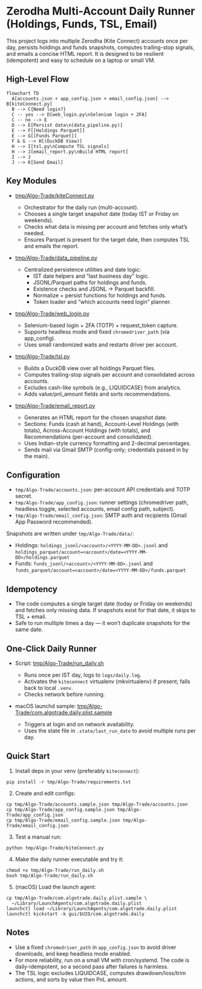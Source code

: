 # Zerodha Multi-Account Daily Runner (Holdings, Funds, TSL, Email)

This project logs into multiple Zerodha (Kite Connect) accounts once per day, persists holdings and funds snapshots, computes trailing-stop signals, and emails a concise HTML report. It is designed to be resilient (idempotent) and easy to schedule on a laptop or small VM.

## High-Level Flow

```mermaid
flowchart TD
  A[accounts.json + app_config.json + email_config.json] --> B[kiteConnect.py]
  B --> C{Need login?}
  C -- yes --> D[web_login.py\nSelenium login + 2FA]
  C -- no --> E
  D --> E[Persist data\n(data_pipeline.py)]
  E --> F[[Holdings Parquet]]
  E --> G[[Funds Parquet]]
  F & G --> H[(DuckDB View)]
  H --> I[tsl.py\nCompute TSL signals]
  H --> J[email_report.py\nBuild HTML report]
  I --> J
  J --> K[Send Email]
```

## Key Modules

- [tmp/Algo-Trade/kiteConnect.py](tmp/Algo-Trade/kiteConnect.py)
  - Orchestrator for the daily run (multi-account).
  - Chooses a single target snapshot date (today IST or Friday on weekends).
  - Checks what data is missing per account and fetches only what’s needed.
  - Ensures Parquet is present for the target date, then computes TSL and emails the report.

- [tmp/Algo-Trade/data_pipeline.py](tmp/Algo-Trade/data_pipeline.py)
  - Centralized persistence utilities and date logic:
    - IST date helpers and “last business day” logic.
    - JSONL/Parquet paths for holdings and funds.
    - Existence checks and JSONL → Parquet backfill.
    - Normalize + persist functions for holdings and funds.
    - Token loader and “which accounts need login” planner.

- [tmp/Algo-Trade/web_login.py](tmp/Algo-Trade/web_login.py)
  - Selenium-based login + 2FA (TOTP) + request_token capture.
  - Supports headless mode and fixed `chromedriver_path` (via app_config).
  - Uses small randomized waits and restarts driver per account.

- [tmp/Algo-Trade/tsl.py](tmp/Algo-Trade/tsl.py)
  - Builds a DuckDB view over all holdings Parquet files.
  - Computes trailing-stop signals per account and consolidated across accounts.
  - Excludes cash-like symbols (e.g., LIQUIDCASE) from analytics.
  - Adds value/pnl_amount fields and sorts recommendations.

- [tmp/Algo-Trade/email_report.py](tmp/Algo-Trade/email_report.py)
  - Generates an HTML report for the chosen snapshot date.
  - Sections: Funds (cash at hand), Account-Level Holdings (with totals), Across-Account Holdings (with totals), and Recommendations (per-account and consolidated).
  - Uses Indian-style currency formatting and 2-decimal percentages.
  - Sends mail via Gmail SMTP (config-only; credentials passed in by the main).

## Configuration

- `tmp/Algo-Trade/accounts.json`: per-account API credentials and TOTP secret.
- `tmp/Algo-Trade/app_config.json`: runner settings (chromedriver path, headless toggle, selected accounts, email config path, subject).
- `tmp/Algo-Trade/email_config.json`: SMTP auth and recipients (Gmail App Password recommended).

Snapshots are written under `tmp/Algo-Trade/data/`:
- Holdings: `holdings_jsonl/<account>/<YYYY-MM-DD>.jsonl` and `holdings_parquet/account=<account>/date=<YYYY-MM-DD>/holdings.parquet`
- Funds: `funds_jsonl/<account>/<YYYY-MM-DD>.jsonl` and `funds_parquet/account=<account>/date=<YYYY-MM-DD>/funds.parquet`

## Idempotency

- The code computes a single target date (today or Friday on weekends) and fetches only missing data. If snapshots exist for that date, it skips to TSL + email.
- Safe to run multiple times a day — it won’t duplicate snapshots for the same date.

## One-Click Daily Runner

- Script: [tmp/Algo-Trade/run_daily.sh](tmp/Algo-Trade/run_daily.sh)
  - Runs once per IST day, logs to `logs/daily.log`.
  - Activates the `kiteconnect` virtualenv (mkvirtualenv) if present; falls back to local `.venv`.
  - Checks network before running.

- macOS launchd sample: [tmp/Algo-Trade/com.algotrade.daily.plist.sample](tmp/Algo-Trade/com.algotrade.daily.plist.sample)
  - Triggers at login and on network availability.
  - Uses the state file in `.state/last_run_date` to avoid multiple runs per day.

## Quick Start

1) Install deps in your venv (preferably `kiteconnect`):
```
pip install -r tmp/Algo-Trade/requirements.txt
```

2) Create and edit configs:
```
cp tmp/Algo-Trade/accounts.sample.json tmp/Algo-Trade/accounts.json
cp tmp/Algo-Trade/app_config.sample.json tmp/Algo-Trade/app_config.json
cp tmp/Algo-Trade/email_config.sample.json tmp/Algo-Trade/email_config.json
```

3) Test a manual run:
```
python tmp/Algo-Trade/kiteConnect.py
```

4) Make the daily runner executable and try it:
```
chmod +x tmp/Algo-Trade/run_daily.sh
bash tmp/Algo-Trade/run_daily.sh
```

5) (macOS) Load the launch agent:
```
cp tmp/Algo-Trade/com.algotrade.daily.plist.sample \
  ~/Library/LaunchAgents/com.algotrade.daily.plist
launchctl load ~/Library/LaunchAgents/com.algotrade.daily.plist
launchctl kickstart -k gui/$UID/com.algotrade.daily
```

## Notes

- Use a fixed `chromedriver_path` in `app_config.json` to avoid driver downloads, and keep headless mode enabled.
- For more reliability, run on a small VM with cron/systemd. The code is daily-idempotent, so a second pass after failures is harmless.
- The TSL logic excludes LIQUIDCASE, computes drawdown/loss/trim actions, and sorts by value then PnL amount.

